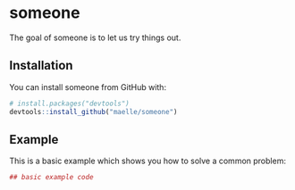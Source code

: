 # someone

The goal of someone is to let us try things out.

## Installation

You can install someone from GitHub with:


``` r
# install.packages("devtools")
devtools::install_github("maelle/someone")
```

## Example

This is a basic example which shows you how to solve a common problem:

``` r
## basic example code
```

